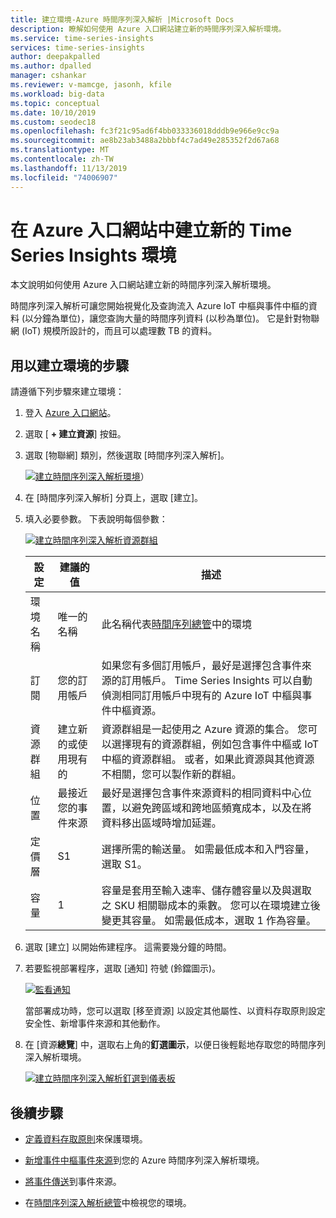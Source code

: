 ```yaml
---
title: 建立環境-Azure 時間序列深入解析 |Microsoft Docs
description: 瞭解如何使用 Azure 入口網站建立新的時間序列深入解析環境。
ms.service: time-series-insights
services: time-series-insights
author: deepakpalled
ms.author: dpalled
manager: cshankar
ms.reviewer: v-mamcge, jasonh, kfile
ms.workload: big-data
ms.topic: conceptual
ms.date: 10/10/2019
ms.custom: seodec18
ms.openlocfilehash: fc3f21c95ad6f4bb033336018dddb9e966e9cc9a
ms.sourcegitcommit: ae8b23ab3488a2bbbf4c7ad49e285352f2d67a68
ms.translationtype: MT
ms.contentlocale: zh-TW
ms.lasthandoff: 11/13/2019
ms.locfileid: "74006907"
---
```

# <a name="create-a-new-time-series-insights-environment-in-the-azure-portal"></a>在 Azure 入口網站中建立新的 Time Series Insights 環境

本文說明如何使用 Azure 入口網站建立新的時間序列深入解析環境。

時間序列深入解析可讓您開始視覺化及查詢流入 Azure IoT 中樞與事件中樞的資料 (以分鐘為單位)，讓您查詢大量的時間序列資料 (以秒為單位)。  它是針對物聯網 (IoT) 規模所設計的，而且可以處理數 TB 的資料。

## <a name="steps-to-create-the-environment"></a>用以建立環境的步驟

請遵循下列步驟來建立環境：

1. 登入 [Azure 入口網站](https://portal.azure.com)。

1. 選取 [ **+ 建立資源**] 按鈕。

1. 選取 [物聯網] 類別，然後選取 [時間序列深入解析]。

   [![建立時間序列深入解析環境](media/time-series-insights-get-started/1-new-tsi.png)](media/time-series-insights-get-started/1-new-tsi.png#lightbox)）

1. 在 [時間序列深入解析] 分頁上，選取 [建立]。

1. 填入必要參數。 下表說明每個參數：
   
   [![建立時間序列深入解析資源群組](media/time-series-insights-get-started/2-create-tsi.png)](media/time-series-insights-get-started/2-create-tsi.png#lightbox)
   
   設定|建議的值|描述
   ---|---|---
   環境名稱 | 唯一的名稱 | 此名稱代表[時間序列總管](https://insights.timeseries.azure.com)中的環境
   訂閱 | 您的訂用帳戶 | 如果您有多個訂用帳戶，最好是選擇包含事件來源的訂用帳戶。 Time Series Insights 可以自動偵測相同訂用帳戶中現有的 Azure IoT 中樞與事件中樞資源。
   資源群組 | 建立新的或使用現有的 | 資源群組是一起使用之 Azure 資源的集合。 您可以選擇現有的資源群組，例如包含事件中樞或 IoT 中樞的資源群組。 或者，如果此資源與其他資源不相關，您可以製作新的群組。
   位置 | 最接近您的事件來源 | 最好是選擇包含事件來源資料的相同資料中心位置，以避免跨區域和跨地區頻寬成本，以及在將資料移出區域時增加延遲。
   定價層 | S1 | 選擇所需的輸送量。 如需最低成本和入門容量，選取 S1。
   容量 | 1 | 容量是套用至輸入速率、儲存體容量以及與選取之 SKU 相關聯成本的乘數。  您可以在環境建立後變更其容量。 如需最低成本，選取 1 作為容量。 
  
1. 選取 [建立] 以開始佈建程序。 這需要幾分鐘的時間。

1. 若要監視部署程序，選取 [通知] 符號 (鈴鐺圖示)。

   [![監看通知](media/time-series-insights-get-started/3-notifications.png)](media/time-series-insights-get-started/3-notifications.png#lightbox)

    當部署成功時，您可以選取 [移至資源] 以設定其他屬性、以資料存取原則設定安全性、新增事件來源和其他動作。

1. 在 [資源**總覽**] 中，選取右上角的**釘選圖示**，以便日後輕鬆地存取您的時間序列深入解析環境。

   [![建立時間序列深入解析釘選到儀表板](media/time-series-insights-get-started/4-pin-create.png)](media/time-series-insights-get-started/4-pin-create.png#lightbox)

## <a name="next-steps"></a>後續步驟

* [定義資料存取原則](time-series-insights-data-access.md)來保護環境。

* [新增事件中樞事件來源](time-series-insights-how-to-add-an-event-source-eventhub.md)到您的 Azure 時間序列深入解析環境。

* [將事件傳送](time-series-insights-send-events.md)到事件來源。

* 在[時間序列深入解析總管](https://insights.timeseries.azure.com)中檢視您的環境。
